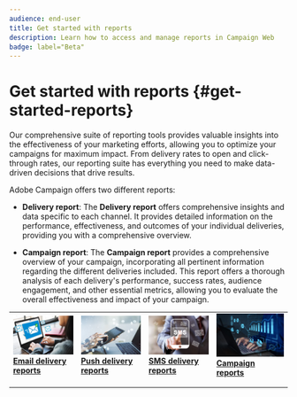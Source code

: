 ```yaml
---
audience: end-user
title: Get started with reports
description: Learn how to access and manage reports in Campaign Web
badge: label="Beta" 
---
```

# Get started with reports {#get-started-reports}

Our comprehensive suite of reporting tools provides valuable insights into the effectiveness of your marketing efforts, allowing you to optimize your campaigns for maximum impact. From delivery rates to open and click-through rates, our reporting suite has everything you need to make data-driven decisions that drive results.​

Adobe Campaign offers two different reports:

* **Delivery report**: The **Delivery report** offers comprehensive insights and data specific to each channel. It provides detailed information on the performance, effectiveness, and outcomes of your individual deliveries, providing you with a comprehensive overview.

* **Campaign report**: The **Campaign report** provides a comprehensive overview of your campaign, incorporating all pertinent information regarding the different deliveries included. This report offers a thorough analysis of each delivery's performance, success rates, audience engagement, and other essential metrics, allowing you to evaluate the overall effectiveness and impact of your campaign. 



<table style="table-layout:fixed"><tr style="border: 0;">
<td>
<a href="email-report.md">
<img alt="Lead" src="assets/do-not-localize/email_report.jpeg">
</a>
<div><a href="email-report.md"><strong>Email delivery reports</strong>
</div>
<p>
</td>
<td>
<a href="push-report.md">
<img alt="Infrequent" src="assets/do-not-localize/push_report.jpeg">
</a>
<div>
<a href="push-report.md"><strong> Push delivery reports<strong></strong></a>
</div>
<p></td>
<td>
<a href="sms-report.md">
<img alt="Validation" src="assets/do-not-localize/sms_report.png">
</a>
<div>
<a href="sms-report.md"><strong> SMS delivery reports</strong></a>
</div>
<p>
</td>
<td>
<a href="campaign-reports.md">
<img alt="Validation" src="assets/do-not-localize/campaign_report.jpeg">
</a>
<div>
<a href="campaign-reports.md"><strong>Campaign reports</strong></a>
</div>
<p>
</td>
</tr></table>
